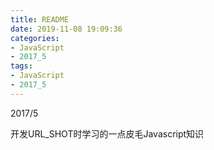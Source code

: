 ```yaml
---
title: README
date: 2019-11-08 19:09:36
categories:
- JavaScript
- 2017_5
tags:
- JavaScript
- 2017_5
---
```


2017/5  

开发URL_SHOT时学习的一点皮毛Javascript知识
